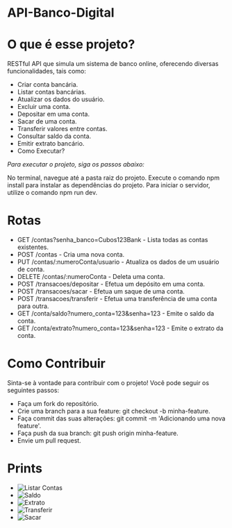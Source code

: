 # API-Banco-Digital

# O que é esse projeto?

RESTful API que simula um sistema de banco online, oferecendo diversas funcionalidades, tais como:

* Criar conta bancária.
* Listar contas bancárias.
* Atualizar os dados do usuário.
* Excluir uma conta.
* Depositar em uma conta.
* Sacar de uma conta.
* Transferir valores entre contas.
* Consultar saldo da conta.
* Emitir extrato bancário.
* Como Executar?

_Para executar o projeto, siga os passos abaixo:_

No terminal, navegue até a pasta raiz do projeto. Execute o comando npm install para instalar as dependências do projeto.
Para iniciar o servidor, utilize o comando npm run dev.

# Rotas

* GET /contas?senha_banco=Cubos123Bank - Lista todas as contas existentes.
* POST /contas - Cria uma nova conta.
* PUT /contas/:numeroConta/usuario - Atualiza os dados de um usuário de conta.
* DELETE /contas/:numeroConta - Deleta uma conta.
* POST /transacoes/depositar - Efetua um depósito em uma conta.
* POST /transacoes/sacar - Efetua um saque de uma conta.
* POST /transacoes/transferir - Efetua uma transferência de uma conta para outra.
* GET /conta/saldo?numero_conta=123&senha=123 - Emite o saldo da conta.
* GET /conta/extrato?numero_conta=123&senha=123 - Emite o extrato da conta.

# Como Contribuir

Sinta-se à vontade para contribuir com o projeto! Você pode seguir os seguintes passos:

* Faça um fork do repositório.
* Crie uma branch para a sua feature: git checkout -b minha-feature.
* Faça commit das suas alterações: git commit -m 'Adicionando uma nova feature'.
* Faça push da sua branch: git push origin minha-feature.
* Envie um pull request.

# Prints 

* ![Listar Contas](blob:https://web.whatsapp.com/c4e0916d-609f-4f48-b0c0-a71ef9fe4e99)
* ![Saldo](blob:https://web.whatsapp.com/15331e44-74c5-4951-8169-0cf23d688c4b)
* ![Extrato](blob:https://web.whatsapp.com/05cdfa14-10e2-4139-b740-7fdd4ea7d1cc)
* ![Transferir](blob:https://web.whatsapp.com/c609897f-a75f-462b-9012-e8a986fbb296)
* ![Sacar](blob:https://web.whatsapp.com/69def433-1a94-4c7c-bcf4-e45d5a3e2e0d)
